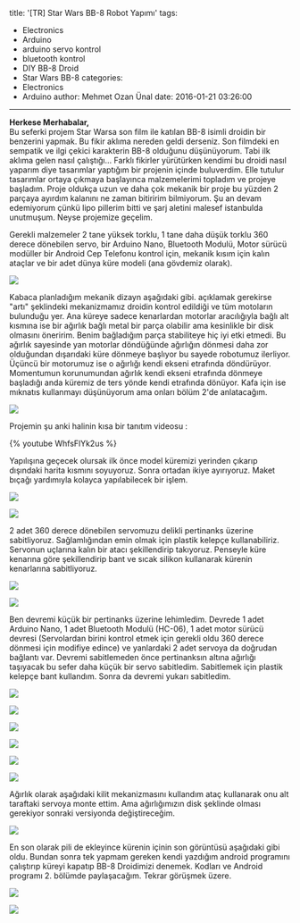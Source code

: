 title: '[TR] Star Wars BB-8 Robot Yapımı'
tags:
  - Electronics
  - Arduino
  - arduino servo kontrol
  - bluetooth kontrol
  - DIY BB-8 Droid
  - Star Wars BB-8
categories:
  - Electronics
  - Arduino
author: Mehmet Ozan Ünal
date: 2016-01-21 03:26:00
---
**Herkese Merhabalar,**  
Bu seferki projem Star Warsa son film ile katılan BB-8 isimli droidin bir benzerini yapmak. Bu fikir aklıma nereden geldi derseniz. Son filmdeki en sempatik ve ilgi çekici karakterin BB-8 olduğunu düşünüyorum. Tabi ilk aklıma gelen nasıl çalıştığı... Farklı fikirler yürütürken kendimi bu droidi nasıl yaparım diye tasarımlar yaptığım bir projenin içinde buluverdim. Elle tutulur tasarımlar ortaya çıkmaya başlayınca malzemelerimi topladım ve projeye başladım. Proje oldukça uzun ve daha çok mekanik bir proje bu yüzden 2 parçaya ayırdım kalanını ne zaman bitiririm bilmiyorum. Şu an devam edemiyorum çünkü lipo pillerim bitti ve şarj aletini malesef istanbulda unutmuşum. Neyse projemize geçelim.  

  
Gerekli malzemeler 2 tane yüksek torklu, 1 tane daha düşük torklu 360 derece dönebilen servo, bir Arduino Nano, Bluetooth Modulü, Motor sürücü modüller bir Android Cep Telefonu kontrol için, mekanik kısım için kalın ataçlar ve bir adet dünya küre modeli (ana gövdemiz olarak).  



![](https://3.bp.blogspot.com/-q5ImmWp3rkU/Vp1jyATyPvI/AAAAAAAAX6Q/9W5wpFykyQw/s400/bb8-droid-star-wars-3d-fx-960x818.jpg)

Kabaca planladığım mekanik dizayn aşağıdaki gibi. açıklamak gerekirse "artı" şeklindeki mekanizmamız droidin kontrol edildiği ve tüm motoların bulunduğu yer. Ana küreye sadece kenarlardan motorlar aracılığıyla bağlı alt kısmına ise bir ağırlık bağlı metal bir parça olabilir ama kesinlikle bir disk olmasını öneririm. Benim bağladığım parça stabiliteye hiç iyi etki etmedi. Bu ağırlık sayesinde yan motorlar döndüğünde ağırlığın dönmesi daha zor olduğundan dışarıdaki küre dönmeye başlıyor bu sayede robotumuz ilerliyor. Üçüncü bir motorumuz ise o ağırlığı kendi ekseni etrafında döndürüyor. Momentumun korunumundan ağırlık kendi ekseni etrafında dönmeye başladığı anda küremiz de ters yönde kendi etrafında dönüyor. Kafa için ise mıknatıs kullanmayı düşünüyorum ama onları bölüm 2'de anlatacağım.

![](https://4.bp.blogspot.com/-b5P8trn9JeE/Vp_6RzoE0GI/AAAAAAAAX9s/fQAinUFhFQQ/s720/IMG_20160120_151534.jpg)

Projemin şu anki halinin kısa bir tanıtım videosu :

{% youtube WhfsFlYk2us %}

Yapılışına geçecek olursak ilk önce model küremizi yerinden çıkarıp dışındaki harita kısmını soyuyoruz. Sonra ortadan ikiye ayırıyoruz. Maket bıçağı yardımıyla kolayca yapılabilecek bir işlem.



![](https://3.bp.blogspot.com/-r1tKW2J6HGk/Vp1kCPzNPxI/AAAAAAAAX6Y/NwDdTX8-yiM/s720/IMG_20160117_221948.jpg)

![](https://1.bp.blogspot.com/-XZH8pqKOHQI/Vp1kCN7JaWI/AAAAAAAAX6Y/rbj_kJBJ-Bw/s720/IMG_20160117_221951.jpg)

2 adet 360 derece dönebilen servomuzu delikli pertinanks üzerine sabitliyoruz. Sağlamlığından emin olmak için plastik kelepçe kullanabiliriz. Servonun uçlarına kalın bir atacı şekillendirip takıyoruz. Penseyle küre kenarına göre şekillendirip bant ve sıcak silikon kullanarak kürenin kenarlarına sabitliyoruz. 



![](https://3.bp.blogspot.com/-lXZyDJQNE_w/Vp1kCEIMaiI/AAAAAAAAX6Y/Heot9nDBbW4/s720/IMG_20160118_001624.jpg)

![](https://3.bp.blogspot.com/-mkn92VB1V7k/Vp1kCH1EGWI/AAAAAAAAX6Y/FTB42BCysa0/s720/IMG_20160118_001633.jpg)

Ben devremi küçük bir pertinanks üzerine lehimledim. Devrede 1 adet Arduino Nano, 1 adet Bluetooth Modulü (HC-06), 1 adet motor sürücü devresi (Servolardan birini kontrol etmek için gerekli oldu 360 derece dönmesi için modifiye edince) ve yanlardaki 2 adet servoya da doğrudan bağlantı var. Devremi sabitlemeden önce pertinanksın altına ağırlığı taşıyacak bu sefer daha küçük bir servo sabitledim. Sabitlemek için plastik kelepçe bant kullandım. Sonra da devremi yukarı sabitledim.



![](https://2.bp.blogspot.com/-YW3IzJys4Ak/Vp1kCOmGuxI/AAAAAAAAX6Y/wKt5nVtEBzE/s720/IMG_20160118_001646.jpg)

![](https://3.bp.blogspot.com/-PKPHFaZ6uA4/Vp1kCHPDvhI/AAAAAAAAX6Y/DSyG4hhOnuA/s720/IMG_20160118_003855.jpg)



![](https://3.bp.blogspot.com/-1m_RAK_CuJU/Vp1kCPhZptI/AAAAAAAAX6Y/Pq1Q-mz6KF8/s720/IMG_20160118_003845.jpg)

![](https://4.bp.blogspot.com/-oqaSx2aNMb0/Vp1kCL-AliI/AAAAAAAAX6Y/ENmBpqumG8U/s720/IMG_20160118_003913.jpg)



![](https://1.bp.blogspot.com/-yvFu_G0CxLc/Vp1kCANSENI/AAAAAAAAX6Y/9QL8XK-2iYo/s720/IMG_20160118_023758.jpg)

![](https://1.bp.blogspot.com/-ncK_2oC2PB4/Vp1kCMm7BbI/AAAAAAAAX6Y/8CSHHVy_568/s720/IMG_20160118_023838.jpg)

Ağırlık olarak aşağıdaki kilit mekanizmasını kullandım ataç kullanarak onu alt taraftaki servoya monte ettim. Ama ağırlığımızın disk şeklinde olması gerekiyor sonraki versiyonda değiştireceğim.



![](https://2.bp.blogspot.com/-ZA5UByM2NXA/Vp1kCD4KvrI/AAAAAAAAX6Y/M-e1wb9cjiI/s720/IMG_20160118_135546.jpg)

En son olarak pili de ekleyince kürenin içinin son görüntüsü aşağıdaki gibi oldu. Bundan sonra tek yapmam gereken kendi yazdığım android programını çalıştırıp küreyi kapatıp BB-8 Droidimizi denemek. Kodları ve Android programı 2\. bölümde paylaşacağım. Tekrar görüşmek üzere.



![](https://2.bp.blogspot.com/-KIgAXjQ5ILI/Vp1kCNJNC0I/AAAAAAAAX6Y/5Socb0yLw6M/s720/IMG_20160118_164133.jpg)

![](https://3.bp.blogspot.com/-_llVrNzBwF4/Vp1kCEgscTI/AAAAAAAAX6Y/YBCzVpnL9M8/s720/IMG_20160118_164141.jpg)